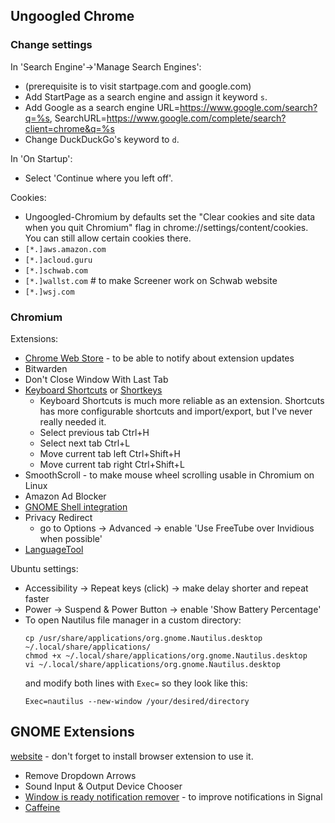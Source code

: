## Ungoogled Chrome

### Change settings

In 'Search Engine'->'Manage Search Engines':
- (prerequisite is to visit startpage.com and google.com)
- Add StartPage as a search engine and assign it keyword `s`.
- Add Google as a search engine  URL=https://www.google.com/search?q=%s, SearchURL=https://www.google.com/complete/search?client=chrome&q=%s
- Change DuckDuckGo's keyword to `d`.

In 'On Startup':
- Select 'Continue where you left off'.

Cookies:
- Ungoogled-Chromium by defaults set the "Clear cookies and site data when you quit Chromium" flag in chrome://settings/content/cookies. You can still allow certain cookies there.
- `[*.]aws.amazon.com`
- `[*.]acloud.guru`
- `[*.]schwab.com`
- `[*.]wallst.com` # to make Screener work on Schwab website
- `[*.]wsj.com`

### Chromium

Extensions:
- [Chrome Web Store](https://github.com/NeverDecaf/chromium-web-store) - to be able to notify about extension updates
- Bitwarden
- Don't Close Window With Last Tab
- [Keyboard Shortcuts](https://chrome.google.com/webstore/detail/keyboard-shortcuts/lplcmnhgijkkmflbmhabnccgelffpnog?hl=en) or [Shortkeys](https://github.com/mikecrittenden/shortkeys/releases)
  - Keyboard Shortcuts is much more reliable as an extension. Shortcuts has more configurable shortcuts and import/export, but I've never really needed it.
  - Select previous tab Ctrl+H
  - Select next tab Ctrl+L
  - Move current tab left Ctrl+Shift+H
  - Move current tab right Ctrl+Shift+L
- SmoothScroll - to make mouse wheel scrolling usable in Chromium on Linux
- Amazon Ad Blocker
- [GNOME Shell integration](https://chrome.google.com/webstore/detail/gnome-shell-integration/gphhapmejobijbbhgpjhcjognlahblep)
- Privacy Redirect
    - go to Options -> Advanced -> enable 'Use FreeTube over Invidious when possible'
- [LanguageTool](https://chrome.google.com/webstore/detail/grammar-and-spell-checker/oldceeleldhonbafppcapldpdifcinji?hl=en)

Ubuntu settings:

* Accessibility -> Repeat keys (click) -> make delay shorter and repeat faster
* Power -> Suspend & Power Button -> enable 'Show Battery Percentage'
* To open Nautilus file manager in a custom directory:
  ```
  cp /usr/share/applications/org.gnome.Nautilus.desktop ~/.local/share/applications/
  chmod +x ~/.local/share/applications/org.gnome.Nautilus.desktop
  vi ~/.local/share/applications/org.gnome.Nautilus.desktop
  ```
  and modify both lines with `Exec=` so they look like this:
  ```
  Exec=nautilus --new-window /your/desired/directory
  ```

## GNOME Extensions

[website](https://extensions.gnome.org) - don't forget to install browser extension to use it.

* Remove Dropdown Arrows
* Sound Input & Output Device Chooser 
* [Window is ready notification remover](https://extensions.gnome.org/extension/1007/window-is-ready-notification-remover/) - to improve notifications in Signal
* [Caffeine](https://extensions.gnome.org/extension/517/caffeine/)

